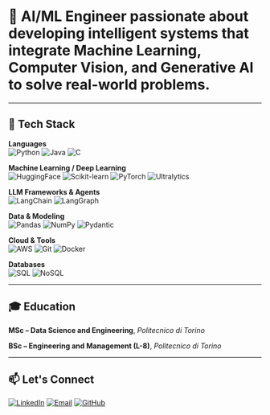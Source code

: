 # 🎯 **AI/ML Engineer** passionate about developing intelligent systems that integrate **Machine Learning**, **Computer Vision**, and **Generative AI** to solve real-world problems.

---

## 🧠 Tech Stack

**Languages**  
![Python](https://img.shields.io/badge/Python-3776AB?style=flat-square&logo=python&logoColor=white)
![Java](https://img.shields.io/badge/Java-ED8B00?style=flat-square&logo=coffeescript&logoColor=white)
![C](https://img.shields.io/badge/C-00599C?style=flat-square&logo=c&logoColor=white)

**Machine Learning / Deep Learning**  
![HuggingFace](https://img.shields.io/badge/HuggingFace-0F172A?style=flat-square&logo=huggingface&logoColor=FF9D00)
![Scikit-learn](https://img.shields.io/badge/Scikit--learn-29ABE2?style=flat-square&logo=scikit-learn&logoColor=white)
![PyTorch](https://img.shields.io/badge/PyTorch-EE4C2C?style=flat-square&logo=pytorch&logoColor=white)
![Ultralytics](https://img.shields.io/badge/Ultralytics-1E3A8A?style=flat-square&logo=yolo&logoColor=white)

**LLM Frameworks & Agents**  
![LangChain](https://img.shields.io/badge/LangChain-1C3C3C?style=flat-square&logo=langchain&logoColor=white)
![LangGraph](https://img.shields.io/badge/LangGraph-1f77b4?style=flat-square&logo=langgraph&logoColor=white)

**Data & Modeling**  
![Pandas](https://img.shields.io/badge/Pandas-150458?style=flat-square&logo=pandas&logoColor=white)
![NumPy](https://img.shields.io/badge/NumPy-013243?style=flat-square&logo=numpy&logoColor=white)
![Pydantic](https://img.shields.io/badge/Pydantic-E92063?style=flat-square&logo=pydantic&logoColor=white)

**Cloud & Tools**  
![AWS](https://img.shields.io/badge/AWS-232F3E?style=flat-square&logo=icloud&logoColor=white)
![Git](https://img.shields.io/badge/Git-F05032?style=flat-square&logo=git&logoColor=white)
![Docker](https://img.shields.io/badge/Docker-2496ED?style=flat-square&logo=docker&logoColor=white)

**Databases**  
![SQL](https://img.shields.io/badge/SQL-336791?style=flat-square&logo=postgresql&logoColor=white)
![NoSQL](https://img.shields.io/badge/NoSQL-47A248?style=flat-square&logo=mongodb&logoColor=white)

---

## 🎓 Education
**MSc – Data Science and Engineering**, *Politecnico di Torino*  

**BSc – Engineering and Management (L-8)**, *Politecnico di Torino*

---

## 📫 Let's Connect

[![LinkedIn](https://img.shields.io/badge/💼_LinkedIn-Enrico_Giacalone-0A66C2?style=flat-square&logoColor=white)](https://linkedin.com/in/enrico-giacalone)
[![Email](https://img.shields.io/badge/📧_Email-enricog98@hotmail.com-D14836?style=flat-square&logoColor=white)](mailto:enricog98@hotmail.com)
[![GitHub](https://img.shields.io/badge/GitHub-enricog--98-181717?style=flat-square&logo=github&logoColor=white)](https://github.com/enricog-98)
